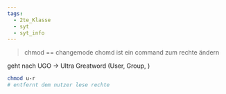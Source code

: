 ```yaml
---
tags:
  - 2te_Klasse
  - syt
  - syt_info
---
```

> chmod == changemode
> chomd ist ein command zum rechte ändern

geht nach UGO → Ultra Greatword (User, Group, )

```sh
chmod u-r
# entfernt dem nutzer lese rechte
```

